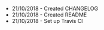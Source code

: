   * 21/10/2018 - Created CHANGELOG
  * 21/10/2018 - Created README
  * 21/10/2018 - Set up Travis CI